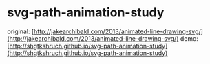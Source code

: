 svg-path-animation-study
========================

original: [http://jakearchibald.com/2013/animated-line-drawing-svg/](http://jakearchibald.com/2013/animated-line-drawing-svg/)
demo: [http://shgtkshruch.github.io/svg-path-animation-study](http://shgtkshruch.github.io/svg-path-animation-study)
